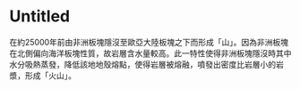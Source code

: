 # Untitled
           

在約25000年前由非洲板塊隱沒至歐亞大陸板塊之下而形成「山」。因為非洲板塊在北側偏向海洋板塊性質，故岩層含水量較高。此一特性使得非洲板塊隱沒時其中水分吸熱蒸發，降低該地地殼熔點，使得岩層被熔融，噴發出密度比岩層小的岩漿，形成「火山」。